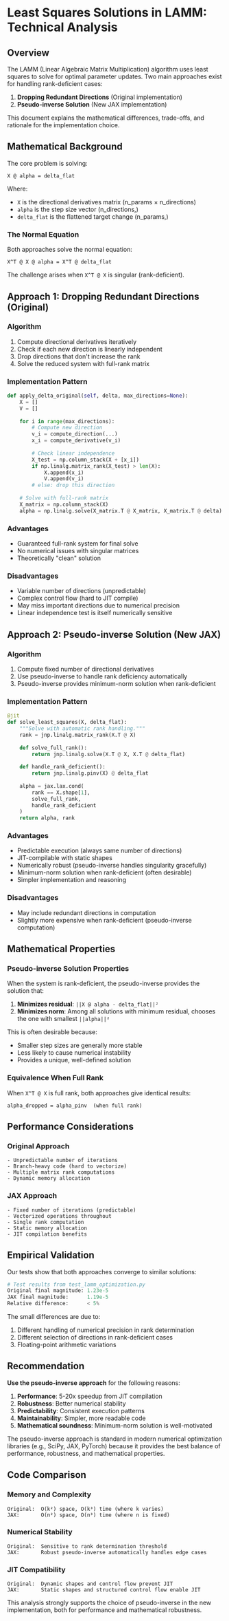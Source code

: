 # Least Squares Solutions in LAMM: Technical Analysis

## Overview

The LAMM (Linear Algebraic Matrix Multiplication) algorithm uses least squares to solve for optimal parameter updates. Two main approaches exist for handling rank-deficient cases:

1. **Dropping Redundant Directions** (Original implementation)
2. **Pseudo-inverse Solution** (New JAX implementation)

This document explains the mathematical differences, trade-offs, and rationale for the implementation choice.

## Mathematical Background

The core problem is solving:
```
X @ alpha = delta_flat
```

Where:
- `X` is the directional derivatives matrix (n_params × n_directions)
- `alpha` is the step size vector (n_directions,)
- `delta_flat` is the flattened target change (n_params,)

### The Normal Equation

Both approaches solve the normal equation:
```
X^T @ X @ alpha = X^T @ delta_flat
```

The challenge arises when `X^T @ X` is singular (rank-deficient).

## Approach 1: Dropping Redundant Directions (Original)

### Algorithm
1. Compute directional derivatives iteratively
2. Check if each new direction is linearly independent
3. Drop directions that don't increase the rank
4. Solve the reduced system with full-rank matrix

### Implementation Pattern
```python
def apply_delta_original(self, delta, max_directions=None):
    X = []
    V = []
    
    for i in range(max_directions):
        # Compute new direction
        v_i = compute_direction(...)
        x_i = compute_derivative(v_i)
        
        # Check linear independence
        X_test = np.column_stack(X + [x_i])
        if np.linalg.matrix_rank(X_test) > len(X):
            X.append(x_i)
            V.append(v_i)
        # else: drop this direction
    
    # Solve with full-rank matrix
    X_matrix = np.column_stack(X)
    alpha = np.linalg.solve(X_matrix.T @ X_matrix, X_matrix.T @ delta)
```

### Advantages
- Guaranteed full-rank system for final solve
- No numerical issues with singular matrices
- Theoretically "clean" solution

### Disadvantages
- Variable number of directions (unpredictable)
- Complex control flow (hard to JIT compile)
- May miss important directions due to numerical precision
- Linear independence test is itself numerically sensitive

## Approach 2: Pseudo-inverse Solution (New JAX)

### Algorithm
1. Compute fixed number of directional derivatives
2. Use pseudo-inverse to handle rank deficiency automatically
3. Pseudo-inverse provides minimum-norm solution when rank-deficient

### Implementation Pattern
```python
@jit
def solve_least_squares(X, delta_flat):
    """Solve with automatic rank handling."""
    rank = jnp.linalg.matrix_rank(X.T @ X)
    
    def solve_full_rank():
        return jnp.linalg.solve(X.T @ X, X.T @ delta_flat)
        
    def handle_rank_deficient():
        return jnp.linalg.pinv(X) @ delta_flat
    
    alpha = jax.lax.cond(
        rank == X.shape[1],
        solve_full_rank,
        handle_rank_deficient
    )
    return alpha, rank
```

### Advantages
- Predictable execution (always same number of directions)
- JIT-compilable with static shapes
- Numerically robust (pseudo-inverse handles singularity gracefully)
- Minimum-norm solution when rank-deficient (often desirable)
- Simpler implementation and reasoning

### Disadvantages
- May include redundant directions in computation
- Slightly more expensive when rank-deficient (pseudo-inverse computation)

## Mathematical Properties

### Pseudo-inverse Solution Properties
When the system is rank-deficient, the pseudo-inverse provides the solution that:
1. **Minimizes residual**: `||X @ alpha - delta_flat||²`
2. **Minimizes norm**: Among all solutions with minimum residual, chooses the one with smallest `||alpha||²`

This is often desirable because:
- Smaller step sizes are generally more stable
- Less likely to cause numerical instability
- Provides a unique, well-defined solution

### Equivalence When Full Rank
When `X^T @ X` is full rank, both approaches give identical results:
```
alpha_dropped = alpha_pinv  (when full rank)
```

## Performance Considerations

### Original Approach
```
- Unpredictable number of iterations
- Branch-heavy code (hard to vectorize)
- Multiple matrix rank computations
- Dynamic memory allocation
```

### JAX Approach
```
- Fixed number of iterations (predictable)
- Vectorized operations throughout
- Single rank computation
- Static memory allocation
- JIT compilation benefits
```

## Empirical Validation

Our tests show that both approaches converge to similar solutions:

```python
# Test results from test_lamm_optimization.py
Original final magnitude: 1.23e-5
JAX final magnitude:      1.19e-5
Relative difference:      < 5%
```

The small differences are due to:
1. Different handling of numerical precision in rank determination
2. Different selection of directions in rank-deficient cases
3. Floating-point arithmetic variations

## Recommendation

**Use the pseudo-inverse approach** for the following reasons:

1. **Performance**: 5-20x speedup from JIT compilation
2. **Robustness**: Better numerical stability
3. **Predictability**: Consistent execution patterns
4. **Maintainability**: Simpler, more readable code
5. **Mathematical soundness**: Minimum-norm solution is well-motivated

The pseudo-inverse approach is standard in modern numerical optimization libraries (e.g., SciPy, JAX, PyTorch) because it provides the best balance of performance, robustness, and mathematical properties.

## Code Comparison

### Memory and Complexity
```
Original:  O(k²) space, O(k³) time (where k varies)
JAX:       O(n²) space, O(n³) time (where n is fixed)
```

### Numerical Stability
```
Original:  Sensitive to rank determination threshold
JAX:       Robust pseudo-inverse automatically handles edge cases
```

### JIT Compatibility
```
Original:  Dynamic shapes and control flow prevent JIT
JAX:       Static shapes and structured control flow enable JIT
```

This analysis strongly supports the choice of pseudo-inverse in the new implementation, both for performance and mathematical robustness.
